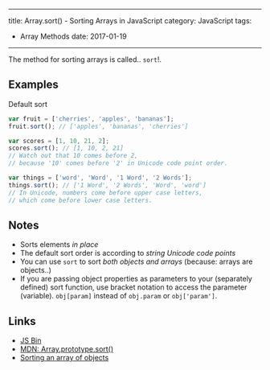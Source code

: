 
---
title: Array.sort() - Sorting Arrays in JavaScript
category: JavaScript
tags:
  - Array Methods
date: 2017-01-19
---

The method for sorting arrays is called.. `sort`!. 

Examples
---

Default sort

```javascript 
var fruit = ['cherries', 'apples', 'bananas'];
fruit.sort(); // ['apples', 'bananas', 'cherries']

var scores = [1, 10, 21, 2]; 
scores.sort(); // [1, 10, 2, 21]
// Watch out that 10 comes before 2,
// because '10' comes before '2' in Unicode code point order.

var things = ['word', 'Word', '1 Word', '2 Words'];
things.sort(); // ['1 Word', '2 Words', 'Word', 'word']
// In Unicode, numbers come before upper case letters,
// which come before lower case letters.
``` 


Notes
---
- Sorts elements _in place_
- The default sort order is according to _string Unicode code points_
- You can use `sort` to sort _both objects and arrays_ (because: arrays are objects..)
- If you are passing object properties as parameters to your (separately defined) sort function, use bracket notation to access the parameter (variable). `obj[param]` instead of `obj.param` or `obj['param']`.

Links
---
- [JS Bin](https://jsbin.com/sebezu/61/edit?js,console)
- [MDN: Array.prototype.sort()](https://developer.mozilla.org/en/docs/Web/JavaScript/Reference/Global_Objects/Array/sort)
- [Sorting an array of objects](http://www.javascriptkit.com/javatutors/arraysort2.shtml)